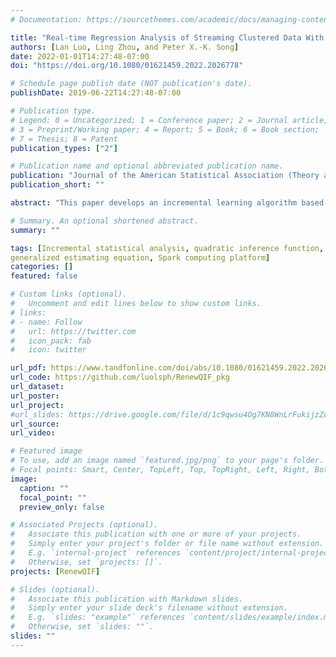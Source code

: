 ```yaml
---
# Documentation: https://sourcethemes.com/academic/docs/managing-content/

title: "Real-time Regression Analysis of Streaming Clustered Data With Possible Abnormal Data Batches"
authors: [Lan Luo, Ling Zhou, and Peter X.-K. Song]
date: 2022-01-01T14:27:48-07:00
doi: "https://doi.org/10.1080/01621459.2022.2026778"

# Schedule page publish date (NOT publication's date).
publishDate: 2019-06-22T14:27:48-07:00

# Publication type.
# Legend: 0 = Uncategorized; 1 = Conference paper; 2 = Journal article;
# 3 = Preprint/Working paper; 4 = Report; 5 = Book; 6 = Book section;
# 7 = Thesis; 8 = Patent
publication_types: ["2"]

# Publication name and optional abbreviated publication name.
publication: "Journal of the American Statistical Association (Theory and Methods), 118(543), 2029-2044"
publication_short: ""

abstract: "This paper develops an incremental learning algorithm based on quadratic inference function (QIF) to analyze streaming datasets with correlated outcomes such as longitudinal data and clustered data. We propose a renewable QIF (RenewQIF) method within a paradigm of renewable estimation and incremental inference, in which parameter estimates are recursively renewed with current data and summary statistics of historical data, but with no use of any historical subject-level raw data. We compare our renewable estimation method with both offline QIF and offline generalized estimating equations (GEE) approach that process the entire cumulative subject-level data all together, and show theoretically and numerically that our renewable procedure enjoys statistical and computational efficiency. We also propose an approach to diagnose the homogeneity assumption of regression coefficients via a sequential goodness-of-fit test as a screening procedure for occurrences of abnormal data batches. We implement the proposed methodology by expanding existing Spark's Lambda architecture for the operation of statistical inference and data quality diagnosis. We illustrate the proposed methodology by extensive simulation studies and an analysis of streaming car crash datasets from the National Automotive Sampling System-Crashworthiness Data System (NASS CDS). The supplementary material is available online."

# Summary. An optional shortened abstract.
summary: ""

tags: [Incremental statistical analysis, quadratic inference function, 
generalized estimating equation, Spark computing platform]
categories: []
featured: false

# Custom links (optional).
#   Uncomment and edit lines below to show custom links.
# links:
# - name: Follow
#   url: https://twitter.com
#   icon_pack: fab
#   icon: twitter

url_pdf: https://www.tandfonline.com/doi/abs/10.1080/01621459.2022.2026778
url_code: https://github.com/luolsph/RenewQIF_pkg
url_dataset:
url_poster: 
url_project:
#url_slides: https://drive.google.com/file/d/1c9qwsu4Og7KN8WnLrFukijzZoh9Mbd6D/view?usp=sharing
url_source:
url_video:

# Featured image
# To use, add an image named `featured.jpg/png` to your page's folder. 
# Focal points: Smart, Center, TopLeft, Top, TopRight, Left, Right, BottomLeft, Bottom, BottomRight.
image:
  caption: ""
  focal_point: ""
  preview_only: false

# Associated Projects (optional).
#   Associate this publication with one or more of your projects.
#   Simply enter your project's folder or file name without extension.
#   E.g. `internal-project` references `content/project/internal-project/index.md`.
#   Otherwise, set `projects: []`.
projects: [RenewQIF]

# Slides (optional).
#   Associate this publication with Markdown slides.
#   Simply enter your slide deck's filename without extension.
#   E.g. `slides: "example"` references `content/slides/example/index.md`.
#   Otherwise, set `slides: ""`.
slides: ""
---
```

